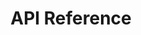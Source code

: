 ---
title: API Reference

language_tabs: # must be one of https://git.io/vQNgJ
  - shell

toc_footers:
  - <a href='https://github.com/lord/slate'>Documentation Powered by Slate</a>

includes:
  - introduction
  - authentication
  - partner_applications/partner_application
  - partner_applications/show
  - partner_applications/update
  - partner_integrations/create
  - transactions/transaction
  - selected_expenses/index
  - selected_income/index

search: true
---